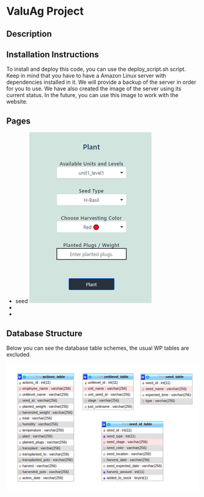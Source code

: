 # ValuAg Project

## Description

## Installation Instructions 

 To install and deploy this code, you can use the deploy_script.sh script. Keep in mind that you have to have a Amazon Linux server with dependencies installed in it. We will provide a backup of the server in order for you to use. We have also created the image of the server using its current status. In the future, you can use this image to work with the website.

 
 
 ## Pages
 
  - seed
  ![Alt](https://github.com/valuagorg/php/blob/master/imgs/plant.png)
  - 
  - 
  
 
 
 ## Database Structure
 
  Below you can see the database table schemes, the usual WP tables are excluded.
  
  ![Database Structure](https://github.com/valuagorg/php/blob/master/imgs/databaseimg.png)
